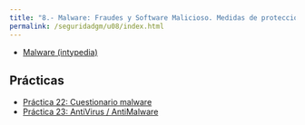 ```yaml
---
title: "8.- Malware: Fraudes y Software Malicioso. Medidas de protección contra el Malware"
permalink: /seguridadgm/u08/index.html
---
```


* [Malware (intypedia)](https://www.youtube.com/watch?v=NPsjN8AvNQM&feature=player_embedded)

## Prácticas

* [Práctica 22: Cuestionario malware](malware.html)
* [Práctica 23: AntiVirus / AntiMalware](antivirus.html)
